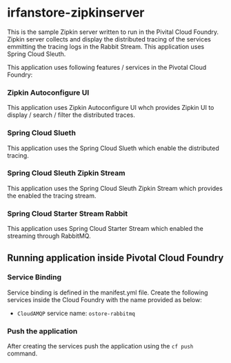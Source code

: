 irfanstore-zipkinserver
=========================
This is the sample Zipkin server written to run in the Pivital Cloud Foundry. Zipkin server collects and display the distributed tracing of the services emmitting the tracing logs in the Rabbit Stream. This application uses Spring Cloud Sleuth.

This application uses following features / services in the Pivotal Cloud Foundry:

### Zipkin Autoconfigure UI 
This application uses Zipkin Autoconfigure UI whch provides Zipkin UI to display / search / filter the distributed traces.

### Spring Cloud Slueth 
This application uses the Spring Cloud Slueth which enable the distributed tracing.

### Spring Cloud Sleuth Zipkin Stream 
This application uses the Spring Cloud Sleuth Zipkin Stream which provides the enabled the tracing stream. 

### Spring Cloud Starter Stream Rabbit
This application uses Spring Cloud Starter Stream which enabled the streaming through RabbitMQ.

## Running application inside Pivotal Cloud Foundry
### Service Binding
Service binding is defined in the manifest.yml file. Create the following services inside the Cloud Foundry with the name provided as below:

* `CloudAMQP` service name: `ostore-rabbitmq`

### Push the application
After creating the services push the application using the `cf push` command. 

